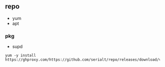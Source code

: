 ## repo
* yum
* apt


### pkg
* supd
```shell
yum -y install  https://ghproxy.com/https://github.com/serialt/repo/releases/download/v1.2.0/supd_1.2.0_linux_amd64.rpm 
```  

